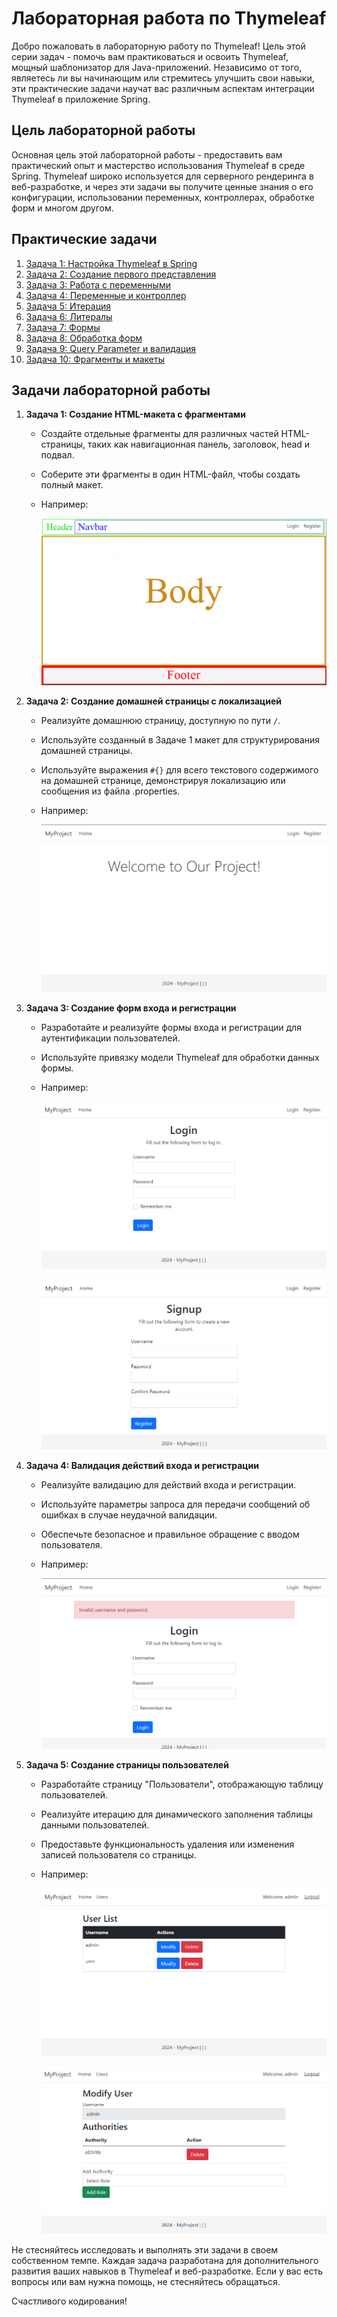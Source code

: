 # Лабораторная работа по Thymeleaf

Добро пожаловать в лабораторную работу по Thymeleaf! Цель этой серии задач - помочь вам практиковаться и освоить Thymeleaf, мощный шаблонизатор для Java-приложений. Независимо от того, являетесь ли вы начинающим или стремитесь улучшить свои навыки, эти практические задачи научат вас различным аспектам интеграции Thymeleaf в приложение Spring.

## Цель лабораторной работы

Основная цель этой лабораторной работы - предоставить вам практический опыт и мастерство использования Thymeleaf в среде Spring. Thymeleaf широко используется для серверного рендеринга в веб-разработке, и через эти задачи вы получите ценные знания о его конфигурации, использовании переменных, контроллерах, обработке форм и многом другом.

## Практические задачи <a name="practice-tasks"></a>

1. [Задача 1: Настройка Thymeleaf в Spring](practice/configure-thymeleaf.md)
2. [Задача 2: Создание первого представления](practice/create-first-view.md)
3. [Задача 3: Работа с переменными](practice/working-with-variables.md)
4. [Задача 4: Переменные и контроллер](practice/variables-and-controller.md)
5. [Задача 5: Итерация](practice/iteration.md)
6. [Задача 6: Литералы](practice/literals.md)
7. [Задача 7: Формы](practice/forms.md)
8. [Задача 8: Обработка форм](practice/form-handling.md)
9. [Задача 9: Query Parameter и валидация](practice/validation.md)
10. [Задача 10: Фрагменты и макеты](practice/fragments-and-layouts.md)


## Задачи лабораторной работы <a name="lab-work-tasks"></a>

1. **Задача 1: Создание HTML-макета с фрагментами**

    - Создайте отдельные фрагменты для различных частей HTML-страницы, таких как навигационная панель, заголовок, head и подвал.
    - Соберите эти фрагменты в один HTML-файл, чтобы создать полный макет.
    - Например:
   
      ![layout.png](../../srcs/a-thymeleaf/layout.png)

2. **Задача 2: Создание домашней страницы с локализацией**

    - Реализуйте домашнюю страницу, доступную по пути `/`.
    - Используйте созданный в Задаче 1 макет для структурирования домашней страницы.
    - Используйте выражения `#{}` для всего текстового содержимого на домашней странице, демонстрируя локализацию или сообщения из файла .properties.
    - Например:
   
      ![home-page.png](../../srcs/a-thymeleaf/home-page.png)
   
3. **Задача 3: Создание форм входа и регистрации**

    - Разработайте и реализуйте формы входа и регистрации для аутентификации пользователей.
    - Используйте привязку модели Thymeleaf для обработки данных формы.
    - Например:
   
      ![login-page.png](../../srcs/a-thymeleaf/login-page.png)

      ![signup-page.png](../../srcs/a-thymeleaf/signup-page.png)
   
4. **Задача 4: Валидация действий входа и регистрации**

    - Реализуйте валидацию для действий входа и регистрации.
    - Используйте параметры запроса для передачи сообщений об ошибках в случае неудачной валидации.
    - Обеспечьте безопасное и правильное обращение с вводом пользователя.
    - Например:
   
      ![login-validation.png](../../srcs/a-thymeleaf/login-validation.png)
   
5. **Задача 5: Создание страницы пользователей**

    - Разработайте страницу "Пользователи", отображающую таблицу пользователей.
    - Реализуйте итерацию для динамического заполнения таблицы данными пользователей.
    - Предоставьте функциональность удаления или изменения записей пользователя со страницы.
    - Например:
   
      ![users-page.png](../../srcs/a-thymeleaf/users-page.png)
   
      ![modify-user-page.png](../../srcs/a-thymeleaf/modify-user-page.png)

Не стесняйтесь исследовать и выполнять эти задачи в своем собственном темпе. Каждая задача разработана для дополнительного развития ваших навыков в Thymeleaf и веб-разработке. Если у вас есть вопросы или вам нужна помощь, не стесняйтесь обращаться.

Счастливого кодирования!
